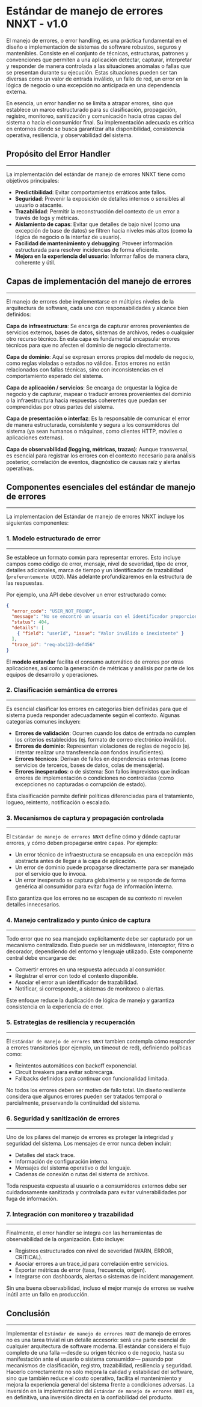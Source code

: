# Estándar de manejo de errores NNXT - v1.0

El manejo de errores, o error handling, es una práctica fundamental en el diseño e implementación de sistemas de software robustos, seguros y mantenibles. Consiste en el conjunto de técnicas, estructuras, patrones y convenciones que permiten a una aplicación detectar, capturar, interpretar y responder de manera controlada a las situaciones anómalas o fallas que se presentan durante su ejecución. Estas situaciones pueden ser tan diversas como un valor de entrada inválido, un fallo de red, un error en la lógica de negocio o una excepción no anticipada en una dependencia externa.

En esencia, un error handler no se limita a atrapar errores, sino que establece un marco estructurado para su clasificación, propagación, registro, monitoreo, sanitización y comunicación hacia otras capas del sistema o hacia el consumidor final. Su implementación adecuada es crítica en entornos donde se busca garantizar alta disponibilidad, consistencia operativa, resiliencia, y observabilidad del sistema.

##  Propósito del Error Handler
---
La implementación del estándar de manejo de errores NNXT tiene como objetivos principales:

- **Predictibilidad**: Evitar comportamientos erráticos ante fallos.
- **Seguridad**: Prevenir la exposición de detalles internos o sensibles al usuario o atacante.
- **Trazabilidad**: Permitir la reconstrucción del contexto de un error a través de logs y métricas.
- **Aislamiento de capas**: Evitar que detalles de bajo nivel (como una excepción de base de datos) se filtren hacia niveles más altos (como la lógica de negocio o la interfaz de usuario).
- **Facilidad de mantenimiento y debugging**: Proveer información estructurada para resolver incidencias de forma eficiente.
- **Mejora en la experiencia del usuario**: Informar fallos de manera clara, coherente y útil.

## Capas de implementación del manejo de errores
---
El manejo de errores debe implementarse en múltiples niveles de la arquitectura de software, cada uno con responsabilidades y alcance bien definidos:

**Capa de infraestructura**: Se encarga de capturar errores provenientes de servicios externos, bases de datos, sistemas de archivos, redes o cualquier otro recurso técnico. En esta capa es fundamental encapsular errores técnicos para que no afecten el dominio de negocio directamente.

**Capa de dominio**: Aquí se expresan errores propios del modelo de negocio, como reglas violadas o estados no válidos. Estos errores no están relacionados con fallas técnicas, sino con inconsistencias en el comportamiento esperado del sistema.

**Capa de aplicación / servicios**: Se encarga de orquestar la lógica de negocio y de capturar, mapear o traducir errores provenientes del dominio o la infraestructura hacia respuestas coherentes que puedan ser comprendidas por otras partes del sistema.

**Capa de presentación o interfaz**: Es la responsable de comunicar el error de manera estructurada, consistente y segura a los consumidores del sistema (ya sean humanos o máquinas, como clientes HTTP, móviles o aplicaciones externas).

**Capa de observabilidad (logging, métricas, trazas)**: Aunque transversal, es esencial para registrar los errores con el contexto necesario para análisis posterior, correlación de eventos, diagnóstico de causas raíz y alertas operativas.

## Componentes esenciales del estándar de manejo de errores
---
La implementacion del Estándar de manejo de errores NNXT incluye los siguientes componentes:

### 1. Modelo estructurado de error
---
Se establece un formato común para representar errores. Esto incluye campos como código de error, mensaje, nivel de severidad, tipo de error, detalles adicionales, marca de tiempo y un identificador de trazabilidad (``preferentemente UUID``). Más adelante profundizaremos en la estructura de las respuestas.

Por ejemplo, una API debe devolver un error estructurado como:

~~~json
{
  "error_code": "USER_NOT_FOUND",
  "message": "No se encontró un usuario con el identificador proporcionado",
  "status": 404,
  "details": [
    { "field": "userId", "issue": "Valor inválido o inexistente" }
  ],
  "trace_id": "req-abc123-def456"
}
~~~

El **modelo estandar** facilita el consumo automático de errores por otras aplicaciones, así como la generación de métricas y análisis por parte de los equipos de desarrollo y operaciones.

### 2. Clasificación semántica de errores
---
Es esencial clasificar los errores en categorías bien definidas para que el sistema pueda responder adecuadamente según el contexto. Algunas categorías comunes incluyen:

- **Errores de validación**: Ocurren cuando los datos de entrada no cumplen los criterios establecidos (ej. formato de correo electrónico inválido).
- **Errores de dominio**: Representan violaciones de reglas de negocio (ej. intentar realizar una transferencia con fondos insuficientes).
- **Errores técnicos**: Derivan de fallos en dependencias externas (como servicios de terceros, bases de datos, colas de mensajería).
- **Errores inesperados**: o de sistema: Son fallos imprevistos que indican errores de implementación o condiciones no controladas (como excepciones no capturadas o corrupción de estado).

Esta clasificación permite definir políticas diferenciadas para el tratamiento, logueo, reintento, notificación o escalado.

### 3. Mecanismos de captura y propagación controlada
---
El ```Estándar de manejo de errores NNXT``` define cómo y dónde capturar errores, y cómo deben propagarse entre capas. Por ejemplo:

- Un error técnico de infraestructura se encapsula en una excepción más abstracta antes de llegar a la capa de aplicación.
- Un error de dominio puede propagarse directamente para ser manejado por el servicio que lo invoca.
- Un error inesperado se captura globalmente y se responde de forma genérica al consumidor para evitar fuga de información interna.

Esto garantiza que los errores no se escapen de su contexto ni revelen detalles innecesarios.

### 4. Manejo centralizado y punto único de captura
---
Todo error que no sea manejado explícitamente debe ser capturado por un mecanismo centralizado. Esto puede ser un middleware, interceptor, filtro o decorador, dependiendo del entorno y lenguaje utilizado. Este componente central debe encargarse de:

- Convertir errores en una respuesta adecuada al consumidor.
- Registrar el error con todo el contexto disponible.
- Asociar el error a un identificador de trazabilidad.
- Notificar, si corresponde, a sistemas de monitoreo o alertas.

Este enfoque reduce la duplicación de lógica de manejo y garantiza consistencia en la experiencia de error.

### 5. Estrategias de resiliencia y recuperación
---
El ```Estándar de manejo de errores NNXT``` tambien contempla cómo responder a errores transitorios (por ejemplo, un timeout de red), definiendo políticas como:

- Reintentos automáticos con backoff exponencial.
- Circuit breakers para evitar sobrecarga.
- Fallbacks definidos para continuar con funcionalidad limitada.

No todos los errores deben ser motivo de fallo total. Un diseño resiliente considera que algunos errores pueden ser tratados temporal o parcialmente, preservando la continuidad del sistema.

### 6. Seguridad y sanitización de errores
---
Uno de los pilares del manejo de errores es proteger la integridad y seguridad del sistema. Los mensajes de error nunca deben incluir:

- Detalles del stack trace.
- Información de configuración interna.
- Mensajes del sistema operativo o del lenguaje.
- Cadenas de conexión o rutas del sistema de archivos.

Toda respuesta expuesta al usuario o a consumidores externos debe ser cuidadosamente sanitizada y controlada para evitar vulnerabilidades por fuga de información.

### 7. Integración con monitoreo y trazabilidad
---
Finalmente, el error handler se integra con las herramientas de observabilidad de la organización. Esto incluye:

- Registros estructurados con nivel de severidad (WARN, ERROR, CRITICAL).
- Asociar errores a un trace_id para correlación entre servicios.
- Exportar métricas de error (tasa, frecuencia, origen).
- Integrarse con dashboards, alertas o sistemas de incident management.

Sin una buena observabilidad, incluso el mejor manejo de errores se vuelve inútil ante un fallo en producción.

## Conclusión
---
Implementar el ```Estándar de manejo de errores NNXT``` de manejo de errores no es una tarea trivial ni un detalle accesorio: será una parte esencial de cualquier arquitectura de software moderna. El estándar considera el flujo completo de una falla —desde su origen técnico o de negocio, hasta su manifestación ante el usuario o sistema consumidor— pasando por mecanismos de clasificación, registro, trazabilidad, resiliencia y seguridad. Hacerlo correctamente no sólo mejora la calidad y estabilidad del software, sino que también reduce el costo operativo, facilita el mantenimiento y mejora la experiencia general del sistema frente a condiciones adversas. La inversión en la implementacion del ```Estándar de manejo de errores NNXT``` es, en definitiva, una inversión directa en la confiabilidad del producto.